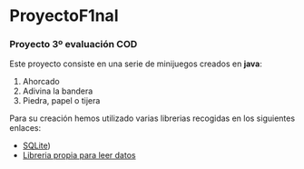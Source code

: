 # ProyectoF1nal

### Proyecto 3º evaluación COD

Este proyecto consiste en una serie de minijuegos creados en **java**:

1. Ahorcado
2. Adivina la bandera
3. Piedra, papel o tijera

Para su creación hemos utilizado varias librerias recogidas en los siguientes enlaces:

- [SQLite](https://www.sqlite.org/snapshot/sqlite-snapshot-202205260518.tar.gz))
- [Libreria propia para leer datos](nosaLibreria.jar)

